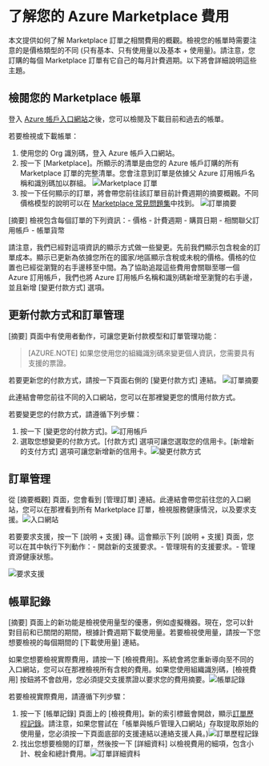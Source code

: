 <properties
	pageTitle="了解您的 Azure Marketplace 費用 | Microsoft Azure"
	description="說明如何了解 Marketplace 訂單的相關費用。"
	services="billing"
	documentationCenter=""
	authors="jiangchen79"
	manager="felixwu"
	editor=""
	tags="billing"
	/>

<tags
	ms.service="billing"
	ms.workload="na"
	ms.tgt_pltfrm="na"
	ms.devlang="na"
	ms.topic="article"
	ms.date="02/03/2016"
	ms.author="cjiang"/>

# 了解您的 Azure Marketplace 費用
本文提供如何了解 Marketplace 訂單之相關費用的概觀。檢視您的帳單時需要注意的是價格類型的不同 (只有基本、只有使用量以及基本 + 使用量)。請注意，您訂購的每個 Marketplace 訂單有它自己的每月計費週期。以下將會詳細說明這些主題。

## 檢閱您的 Marketplace 帳單
登入 [Azure 帳戶入口網站](https://account.windowsazure.com/subscriptions/)之後，您可以檢閱及下載目前和過去的帳單。

若要檢視或下載帳單：

1. 使用您的 Org 識別碼，登入 Azure 帳戶入口網站。
2. 按一下 [Marketplace]。所顯示的清單是由您的 Azure 帳戶訂購的所有 Marketplace 訂單的完整清單。您會注意到訂單是依據父 Azure 訂用帳戶名稱和識別碼加以群組。
![Marketplace 訂單]( ./media/billing-understand-your-azure-marketplace-charges/marketplace-orders.png)
3. 按一下任何顯示的訂單，將會帶您前往該訂單目前計費週期的摘要概觀。不同價格模型的說明可以在 [Marketplace 常見問題集]( https://azure.microsoft.com/marketplace/faq/)中找到。
![訂單摘要](./media/billing-understand-your-azure-marketplace-charges/order-summary.png)

[摘要] 檢視包含每個訂單的下列資訊：- 價格 - 計費週期 - 購買日期 - 相關聯父訂用帳戶 - 帳單貨幣

請注意，我們已經對這項資訊的顯示方式做一些變更。先前我們顯示包含稅金的訂單成本。顯示已更新為依據您所在的國家/地區顯示含稅或未稅的價格。價格的位置也已經從瀏覽的右手邊移至中間。為了協助追蹤這些費用會關聯至哪一個 Azure 訂用帳戶，我們也將 Azure 訂用帳戶名稱和識別碼新增至瀏覽的右手邊，並且新增 [變更付款方式] 選項。

## 更新付款方式和訂單管理
[摘要] 頁面中有使用者動作，可讓您更新付款模型和訂單管理功能：

> [AZURE.NOTE] 如果您使用您的組織識別碼來變更個人資訊，您需要具有支援的票證。

若要更新您的付款方式，請按一下頁面右側的 [變更付款方式] 連結。
![訂單摘要](./media/billing-understand-your-azure-marketplace-charges/order-summary.png)

此連結會帶您前往不同的入口網站，您可以在那裡變更您的慣用付款方式。

若要變更您的付款方式，請遵循下列步驟：

1. 按一下 [變更您的付款方式]。![訂用帳戶](./media/billing-understand-your-azure-marketplace-charges/subscriptions.jpg)
2. 選取您想變更的付款方式。[付款方式] 選項可讓您選取您的信用卡。[新增新的支付方式] 選項可讓您新增新的信用卡。![變更付款方式](./media/billing-understand-your-azure-marketplace-charges/change-payment-method.jpg)

## 訂單管理
從 [摘要概觀] 頁面，您會看到 [管理訂單] 連結。此連結會帶您前往您的入口網站，您可以在那裡看到所有 Marketplace 訂單，檢視服務健康情況，以及要求支援。![入口網站](./media/billing-understand-your-azure-marketplace-charges/portal.jpg)

若要要求支援，按一下 [說明 + 支援] 磚。這會顯示下列 [說明 + 支援] 頁面，您可以在其中執行下列動作：- 開啟新的支援要求。- 管理現有的支援要求。- 管理資源健康狀態。

![要求支援](./media/billing-understand-your-azure-marketplace-charges/request-support.jpg)

## 帳單記錄
[摘要] 頁面上的新功能是檢視使用量型的優惠，例如虛擬機器。現在，您可以針對目前和已關閉的期間，根據計費週期下載使用量。若要檢視使用量，請按一下您想要檢視的每個期間的 [下載使用量] 連結。

如果您想要檢視實際費用，請按一下 [檢視費用]。系統會將您重新導向至不同的入口網站，您可以在那裡檢視所有含稅的費用。如果您使用組織識別碼，[檢視費用] 按鈕將不會啟用，您必須提交支援票證以要求您的費用摘要。![帳單記錄](./media/billing-understand-your-azure-marketplace-charges/billing-history.png)

若要檢視實際費用，請遵循下列步驟：

1. 按一下 [帳單記錄] 頁面上的 [檢視費用]。新的索引標籤會開啟，顯示[訂單歷程記錄](https://account.microsoft.com/billing/orders#/)。請注意，如果您嘗試在「帳單與帳戶管理入口網站」存取提取原始的使用量，您必須按一下頁面底部的支援連結以連絡支援人員。)![訂單歷程記錄](./media/billing-understand-your-azure-marketplace-charges/order-history.jpg)
2. 找出您想要檢閱的訂單，然後按一下 [詳細資料] 以檢視費用的細項，包含小計、稅金和總計費用。![訂單詳細資料](./media/billing-understand-your-azure-marketplace-charges/order-details.jpg)

<!----HONumber=AcomDC_0204_2016-->